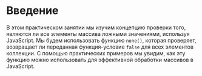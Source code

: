 # Введение

В этом практическом занятии мы изучим концепцию проверки того, являются ли все элементы массива ложными значениями, используя JavaScript. Мы будем использовать функцию `none()`, которая проверяет, возвращает ли переданная функция-условие `false` для всех элементов коллекции. С помощью практических примеров мы увидим, как эту функцию можно использовать для эффективной обработки массивов в JavaScript.
